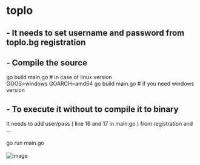 # toplo
## - It needs to set username and password from toplo.bg registration 

## - Compile the source 
go build main.go # in case of linux version <br>
GOOS=windows GOARCH=amd64 go build main.go # if you need windows version 
## - To execute it without to compile it to binary 
It needs to add user/pass ( line 16 and 17 in main.go )  from registration and ... <br><br>
go run main.go  <br><br>
![image](https://github.com/user-attachments/assets/35cd6c0d-951f-4c8b-99ed-fbb2d00c8dc8)

